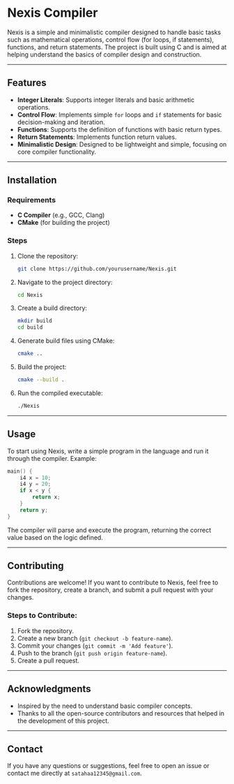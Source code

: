 
# Nexis Compiler

Nexis is a simple and minimalistic compiler designed to handle basic tasks such as mathematical operations, control flow (for loops, if statements), functions, and return statements. The project is built using C and is aimed at helping understand the basics of compiler design and construction.

---

## Features

- **Integer Literals**: Supports integer literals and basic arithmetic operations.
- **Control Flow**: Implements simple `for` loops and `if` statements for basic decision-making and iteration.
- **Functions**: Supports the definition of functions with basic return types.
- **Return Statements**: Implements function return values.
- **Minimalistic Design**: Designed to be lightweight and simple, focusing on core compiler functionality.

---

## Installation

### Requirements

- **C Compiler** (e.g., GCC, Clang)
- **CMake** (for building the project)

### Steps

1. Clone the repository:

   ```bash
   git clone https://github.com/yourusername/Nexis.git
   ```

2. Navigate to the project directory:

   ```bash
   cd Nexis
   ```

3. Create a build directory:

   ```bash
   mkdir build
   cd build
   ```

4. Generate build files using CMake:

   ```bash
   cmake ..
   ```

5. Build the project:

   ```bash
   cmake --build .
   ```

6. Run the compiled executable:

   ```bash
   ./Nexis
   ```

---

## Usage

To start using Nexis, write a simple program in the language and run it through the compiler. Example:

```c
main() {
    i4 x = 10;
    i4 y = 20;
    if x < y {
        return x;
    }
    return y;
}
```

The compiler will parse and execute the program, returning the correct value based on the logic defined.

---

## Contributing

Contributions are welcome! If you want to contribute to Nexis, feel free to fork the repository, create a branch, and submit a pull request with your changes.

### Steps to Contribute:

1. Fork the repository.
2. Create a new branch (`git checkout -b feature-name`).
3. Commit your changes (`git commit -m 'Add feature'`).
4. Push to the branch (`git push origin feature-name`).
5. Create a pull request.

---

## Acknowledgments

- Inspired by the need to understand basic compiler concepts.
- Thanks to all the open-source contributors and resources that helped in the development of this project.

---

## Contact

If you have any questions or suggestions, feel free to open an issue or contact me directly at `satahaa12345@gmail.com`.
